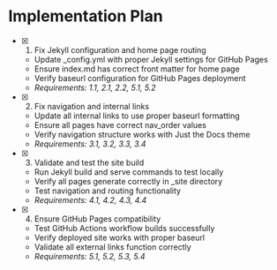 # Implementation Plan

- [x] 1. Fix Jekyll configuration and home page routing
  - Update _config.yml with proper Jekyll settings for GitHub Pages
  - Ensure index.md has correct front matter for home page
  - Verify baseurl configuration for GitHub Pages deployment
  - _Requirements: 1.1, 2.1, 2.2, 5.1, 5.2_

- [x] 2. Fix navigation and internal links
  - Update all internal links to use proper baseurl formatting
  - Ensure all pages have correct nav_order values
  - Verify navigation structure works with Just the Docs theme
  - _Requirements: 3.1, 3.2, 3.3, 3.4_

- [x] 3. Validate and test the site build
  - Run Jekyll build and serve commands to test locally
  - Verify all pages generate correctly in _site directory
  - Test navigation and routing functionality
  - _Requirements: 4.1, 4.2, 4.3, 4.4_

- [x] 4. Ensure GitHub Pages compatibility
  - Test GitHub Actions workflow builds successfully
  - Verify deployed site works with proper baseurl
  - Validate all external links function correctly
  - _Requirements: 5.1, 5.2, 5.3, 5.4_